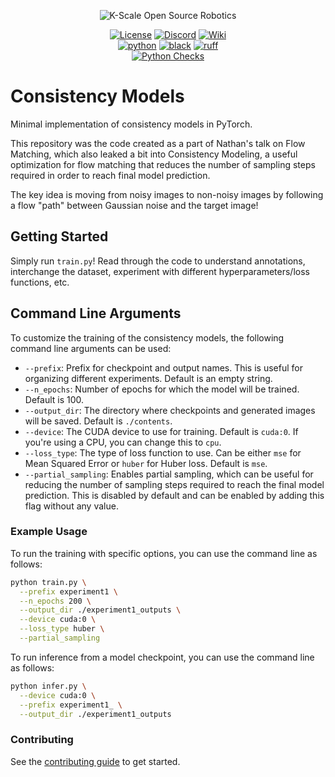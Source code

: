 <p align="center">
  <picture>
    <img alt="K-Scale Open Source Robotics" src="https://media.kscale.dev/kscale-open-source-header.png" style="max-width: 100%;">
  </picture>
</p>

<div align="center">

[![License](https://img.shields.io/badge/license-MIT-green)](https://github.com/kscalelabs/ksim/blob/main/LICENSE)
[![Discord](https://img.shields.io/discord/1224056091017478166)](https://discord.gg/k5mSvCkYQh)
[![Wiki](https://img.shields.io/badge/wiki-humanoids-black)](https://humanoids.wiki)
<br />
[![python](https://img.shields.io/badge/-Python_3.11-blue?logo=python&logoColor=white)](https://github.com/pre-commit/pre-commit)
[![black](https://img.shields.io/badge/Code%20Style-Black-black.svg?labelColor=gray)](https://black.readthedocs.io/en/stable/)
[![ruff](https://img.shields.io/badge/Linter-Ruff-red.svg?labelColor=gray)](https://github.com/charliermarsh/ruff)
<br />
[![Python Checks](https://github.com/kscalelabs/min-consistency-models/actions/workflows/test.yml/badge.svg)](https://github.com/kscalelabs/min-consistency-models/actions/workflows/test.yml)

</div>

# Consistency Models

Minimal implementation of consistency models in PyTorch.

This repository was the code created as a part of Nathan's talk on Flow Matching, which also leaked a bit into Consistency Modeling, a useful optimization for flow matching that reduces the number of sampling steps required in order to reach final model prediction.

The key idea is moving from noisy images to non-noisy images by following a flow "path" between Gaussian noise and the target image!

## Getting Started

Simply run `train.py`! Read through the code to understand annotations, interchange the dataset, experiment with different hyperparameters/loss functions, etc.

## Command Line Arguments

To customize the training of the consistency models, the following command line arguments can be used:

- `--prefix`: Prefix for checkpoint and output names. This is useful for organizing different experiments. Default is an empty string.
- `--n_epochs`: Number of epochs for which the model will be trained. Default is 100.
- `--output_dir`: The directory where checkpoints and generated images will be saved. Default is `./contents`.
- `--device`: The CUDA device to use for training. Default is `cuda:0`. If you're using a CPU, you can change this to `cpu`.
- `--loss_type`: The type of loss function to use. Can be either `mse` for Mean Squared Error or `huber` for Huber loss. Default is `mse`.
- `--partial_sampling`: Enables partial sampling, which can be useful for reducing the number of sampling steps required to reach the final model prediction. This is disabled by default and can be enabled by adding this flag without any value.

### Example Usage

To run the training with specific options, you can use the command line as follows:

```bash
python train.py \
  --prefix experiment1 \
  --n_epochs 200 \
  --output_dir ./experiment1_outputs \
  --device cuda:0 \
  --loss_type huber \
  --partial_sampling
```

To run inference from a model checkpoint, you can use the command line as follows:

```bash
python infer.py \
  --device cuda:0 \
  --prefix experiment1_ \
  --output_dir ./experiment1_outputs
```

### Contributing

See the [contributing guide](CONTRIBUTING.md) to get started.

